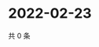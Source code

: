 # 2022-02-23

共 0 条

<!-- BEGIN WEIBO -->
<!-- 最后更新时间 Wed Feb 23 2022 01:06:31 GMT+0800 (China Standard Time) -->

<!-- END WEIBO -->
